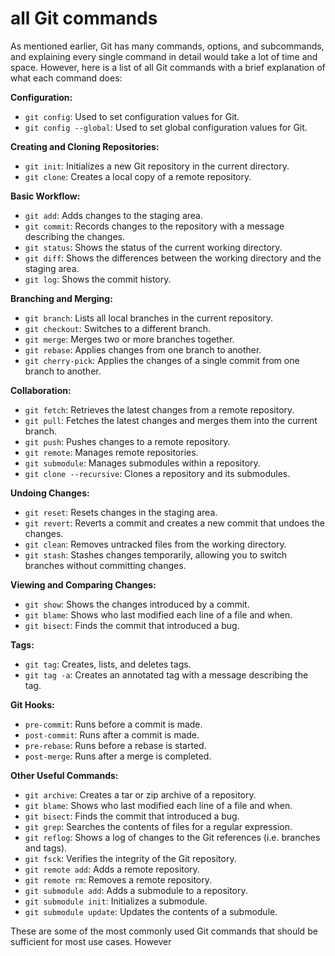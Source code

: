 # all Git commands

As mentioned earlier, Git has many commands, options, and subcommands, and explaining every single command in detail would take a lot of time and space. However, here is a list of all Git commands with a brief explanation of what each command does:

**Configuration:**

- `git config`: Used to set configuration values for Git.
- `git config --global`: Used to set global configuration values for Git.

**Creating and Cloning Repositories:**

- `git init`: Initializes a new Git repository in the current directory.
- `git clone`: Creates a local copy of a remote repository.

**Basic Workflow:**

- `git add`: Adds changes to the staging area.
- `git commit`: Records changes to the repository with a message describing the changes.
- `git status`: Shows the status of the current working directory.
- `git diff`: Shows the differences between the working directory and the staging area.
- `git log`: Shows the commit history.

**Branching and Merging:**

- `git branch`: Lists all local branches in the current repository.
- `git checkout`: Switches to a different branch.
- `git merge`: Merges two or more branches together.
- `git rebase`: Applies changes from one branch to another.
- `git cherry-pick`: Applies the changes of a single commit from one branch to another.

**Collaboration:**

- `git fetch`: Retrieves the latest changes from a remote repository.
- `git pull`: Fetches the latest changes and merges them into the current branch.
- `git push`: Pushes changes to a remote repository.
- `git remote`: Manages remote repositories.
- `git submodule`: Manages submodules within a repository.
- `git clone --recursive`: Clones a repository and its submodules.

**Undoing Changes:**

- `git reset`: Resets changes in the staging area.
- `git revert`: Reverts a commit and creates a new commit that undoes the changes.
- `git clean`: Removes untracked files from the working directory.
- `git stash`: Stashes changes temporarily, allowing you to switch branches without committing changes.

**Viewing and Comparing Changes:**

- `git show`: Shows the changes introduced by a commit.
- `git blame`: Shows who last modified each line of a file and when.
- `git bisect`: Finds the commit that introduced a bug.

**Tags:**

- `git tag`: Creates, lists, and deletes tags.
- `git tag -a`: Creates an annotated tag with a message describing the tag.

**Git Hooks:**

- `pre-commit`: Runs before a commit is made.
- `post-commit`: Runs after a commit is made.
- `pre-rebase`: Runs before a rebase is started.
- `post-merge`: Runs after a merge is completed.

**Other Useful Commands:**

- `git archive`: Creates a tar or zip archive of a repository.
- `git blame`: Shows who last modified each line of a file and when.
- `git bisect`: Finds the commit that introduced a bug.
- `git grep`: Searches the contents of files for a regular expression.
- `git reflog`: Shows a log of changes to the Git references (i.e. branches and tags).
- `git fsck`: Verifies the integrity of the Git repository.
- `git remote add`: Adds a remote repository.
- `git remote rm`: Removes a remote repository.
- `git submodule add`: Adds a submodule to a repository.
- `git submodule init`: Initializes a submodule.
- `git submodule update`: Updates the contents of a submodule.

These are some of the most commonly used Git commands that should be sufficient for most use cases. However
